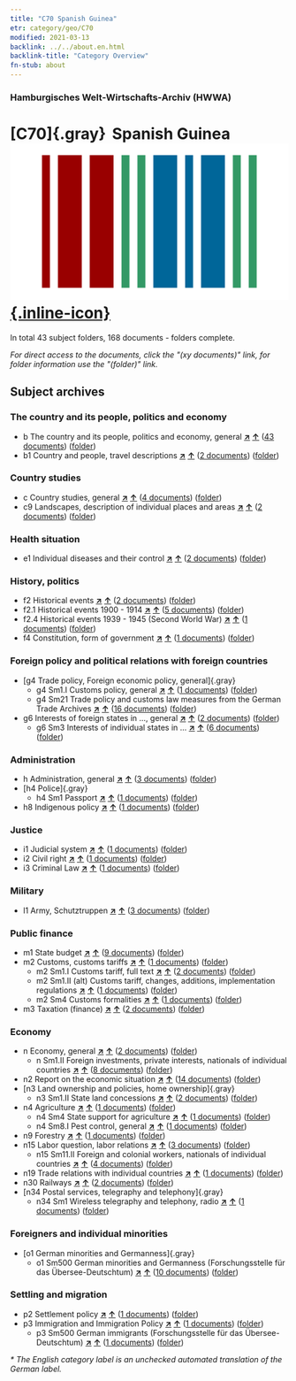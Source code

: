 ```yaml
---
title: "C70 Spanish Guinea"
etr: category/geo/C70
modified: 2021-03-13
backlink: ../../about.en.html
backlink-title: "Category Overview"
fn-stub: about
---
```


### Hamburgisches Welt-Wirtschafts-Archiv (HWWA)
# [C70]{.gray}&#8201; Spanish Guinea&#160; [![Wikidata item](/images/Wikidata-logo.svg){.inline-icon}](http://www.wikidata.org/entity/Q1232509)





In total 43 subject folders, 168 documents - folders complete.

_For direct access to the documents, click the "(xy documents)" link, for folder information use the "(folder)" link._

## Subject archives



### The country and its people, politics and economy

- b The country and its people, politics and economy, general [**&nearr;**](../../../subject/i/144196/about.en.html "The country and its people, politics and economy, general (all over the world)") [**&uarr;**](../../../subject/about.en.html#b "Subject category system") (<a href="https://pm20.zbw.eu/dfgview/sh/141412,144196" title="about: Spanish Guinea : The country and its people, politics and economy, general" target="_blank">43 documents</a>) ([folder](http://purl.org/pressemappe20/folder/sh/141412,144196))
- b1 Country and people, travel descriptions [**&nearr;**](../../../subject/i/144197/about.en.html "Country and people, travel descriptions (all over the world)") [**&uarr;**](../../../subject/about.en.html#b1 "Subject category system") (<a href="https://pm20.zbw.eu/dfgview/sh/141412,144197" title="about: Spanish Guinea : Country and people, travel descriptions" target="_blank">2 documents</a>) ([folder](http://purl.org/pressemappe20/folder/sh/141412,144197))

### Country studies

- c Country studies, general [**&nearr;**](../../../subject/i/144199/about.en.html "Country studies, general (all over the world)") [**&uarr;**](../../../subject/about.en.html#c "Subject category system") (<a href="https://pm20.zbw.eu/dfgview/sh/141412,144199" title="about: Spanish Guinea : Country studies, general" target="_blank">4 documents</a>) ([folder](http://purl.org/pressemappe20/folder/sh/141412,144199))
- c9 Landscapes, description of individual places and areas [**&nearr;**](../../../subject/i/144214/about.en.html "Landscapes, description of individual places and areas (all over the world)") [**&uarr;**](../../../subject/about.en.html#c9 "Subject category system") (<a href="https://pm20.zbw.eu/dfgview/sh/141412,144214" title="about: Spanish Guinea : Landscapes, description of individual places and areas" target="_blank">2 documents</a>) ([folder](http://purl.org/pressemappe20/folder/sh/141412,144214))

### Health situation

- e1 Individual diseases and their control [**&nearr;**](../../../subject/i/144265/about.en.html "Individual diseases and their control (all over the world)") [**&uarr;**](../../../subject/about.en.html#e1 "Subject category system") (<a href="https://pm20.zbw.eu/dfgview/sh/141412,144265" title="about: Spanish Guinea : Individual diseases and their control" target="_blank">2 documents</a>) ([folder](http://purl.org/pressemappe20/folder/sh/141412,144265))

### History, politics

- f2 Historical events [**&nearr;**](../../../subject/i/144286/about.en.html "Historical events (all over the world)") [**&uarr;**](../../../subject/about.en.html#f2 "Subject category system") (<a href="https://pm20.zbw.eu/dfgview/sh/141412,144286" title="about: Spanish Guinea : Historical events" target="_blank">2 documents</a>) ([folder](http://purl.org/pressemappe20/folder/sh/141412,144286))
- f2.1 Historical events 1900 - 1914 [**&nearr;**](../../../subject/i/181392/about.en.html "Historical events 1900 - 1914 (all over the world)") [**&uarr;**](../../../subject/about.en.html#f2.1 "Subject category system") (<a href="https://pm20.zbw.eu/dfgview/sh/141412,181392" title="about: Spanish Guinea : Historical events 1900 - 1914" target="_blank">5 documents</a>) ([folder](http://purl.org/pressemappe20/folder/sh/141412,181392))
- f2.4 Historical events 1939 - 1945 (Second World War) [**&nearr;**](../../../subject/i/181361/about.en.html "Historical events 1939 - 1945 (Second World War) (all over the world)") [**&uarr;**](../../../subject/about.en.html#f2.4 "Subject category system") (<a href="https://pm20.zbw.eu/dfgview/sh/141412,181361" title="about: Spanish Guinea : Historical events 1939 - 1945 (Second World War)" target="_blank">1 documents</a>) ([folder](http://purl.org/pressemappe20/folder/sh/141412,181361))
- f4 Constitution, form of government [**&nearr;**](../../../subject/i/144355/about.en.html "Constitution, form of government (all over the world)") [**&uarr;**](../../../subject/about.en.html#f4 "Subject category system") (<a href="https://pm20.zbw.eu/dfgview/sh/141412,144355" title="about: Spanish Guinea : Constitution, form of government" target="_blank">1 documents</a>) ([folder](http://purl.org/pressemappe20/folder/sh/141412,144355))

### Foreign policy and political relations with foreign countries

- [g4 Trade policy, Foreign economic policy, general]{.gray}
  - g4 Sm1.I Customs policy, general [**&nearr;**](../../../subject/i/144471/about.en.html "Customs policy, general (all over the world)") [**&uarr;**](../../../subject/about.en.html#g4_Sm1.I "Subject category system") (<a href="https://pm20.zbw.eu/dfgview/sh/141412,144471" title="about: Spanish Guinea : Customs policy, general" target="_blank">1 documents</a>) ([folder](http://purl.org/pressemappe20/folder/sh/141412,144471))
  - g4 Sm21 Trade policy and customs law measures from the German Trade Archives [**&nearr;**](../../../subject/i/144492/about.en.html "Trade policy and customs law measures from the German Trade Archives (all over the world)") [**&uarr;**](../../../subject/about.en.html#g4_Sm21 "Subject category system") (<a href="https://pm20.zbw.eu/dfgview/sh/141412,144492" title="about: Spanish Guinea : Trade policy and customs law measures from the German Trade Archives" target="_blank">16 documents</a>) ([folder](http://purl.org/pressemappe20/folder/sh/141412,144492))
- g6 Interests of foreign states in ..., general [**&nearr;**](../../../subject/i/144565/about.en.html "Interests of foreign states in ..., general (all over the world)") [**&uarr;**](../../../subject/about.en.html#g6 "Subject category system") (<a href="https://pm20.zbw.eu/dfgview/sh/141412,144565" title="about: Spanish Guinea : Interests of foreign states in ..., general" target="_blank">2 documents</a>) ([folder](http://purl.org/pressemappe20/folder/sh/141412,144565))
  - g6 Sm3 Interests of individual states in ... [**&nearr;**](../../../subject/i/144568/about.en.html "Interests of individual states in ... (all over the world)") [**&uarr;**](../../../subject/about.en.html#g6_Sm3 "Subject category system") (<a href="https://pm20.zbw.eu/dfgview/sh/141412,144568" title="about: Spanish Guinea : Interests of individual states in ..." target="_blank">6 documents</a>) ([folder](http://purl.org/pressemappe20/folder/sh/141412,144568))

### Administration

- h Administration, general [**&nearr;**](../../../subject/i/144659/about.en.html "Administration, general (all over the world)") [**&uarr;**](../../../subject/about.en.html#h "Subject category system") (<a href="https://pm20.zbw.eu/dfgview/sh/141412,144659" title="about: Spanish Guinea : Administration, general" target="_blank">3 documents</a>) ([folder](http://purl.org/pressemappe20/folder/sh/141412,144659))
- [h4 Police]{.gray}
  - h4 Sm1 Passport [**&nearr;**](../../../subject/i/163348/about.en.html "Passport (all over the world)") [**&uarr;**](../../../subject/about.en.html#h4_Sm1 "Subject category system") (<a href="https://pm20.zbw.eu/dfgview/sh/141412,163348" title="about: Spanish Guinea : Passport" target="_blank">1 documents</a>) ([folder](http://purl.org/pressemappe20/folder/sh/141412,163348))
- h8 Indigenous policy [**&nearr;**](../../../subject/i/144692/about.en.html "Indigenous policy (all over the world)") [**&uarr;**](../../../subject/about.en.html#h8 "Subject category system") (<a href="https://pm20.zbw.eu/dfgview/sh/141412,144692" title="about: Spanish Guinea : Indigenous policy" target="_blank">1 documents</a>) ([folder](http://purl.org/pressemappe20/folder/sh/141412,144692))

### Justice

- i1 Judicial system [**&nearr;**](../../../subject/i/144695/about.en.html "Judicial system (all over the world)") [**&uarr;**](../../../subject/about.en.html#i1 "Subject category system") (<a href="https://pm20.zbw.eu/dfgview/sh/141412,144695" title="about: Spanish Guinea : Judicial system" target="_blank">1 documents</a>) ([folder](http://purl.org/pressemappe20/folder/sh/141412,144695))
- i2 Civil right [**&nearr;**](../../../subject/i/144701/about.en.html "Civil right (all over the world)") [**&uarr;**](../../../subject/about.en.html#i2 "Subject category system") (<a href="https://pm20.zbw.eu/dfgview/sh/141412,144701" title="about: Spanish Guinea : Civil right" target="_blank">1 documents</a>) ([folder](http://purl.org/pressemappe20/folder/sh/141412,144701))
- i3 Criminal Law [**&nearr;**](../../../subject/i/144705/about.en.html "Criminal Law (all over the world)") [**&uarr;**](../../../subject/about.en.html#i3 "Subject category system") (<a href="https://pm20.zbw.eu/dfgview/sh/141412,144705" title="about: Spanish Guinea : Criminal Law" target="_blank">1 documents</a>) ([folder](http://purl.org/pressemappe20/folder/sh/141412,144705))

### Military

- l1 Army, Schutztruppen [**&nearr;**](../../../subject/i/144763/about.en.html "Army, Schutztruppen (all over the world)") [**&uarr;**](../../../subject/about.en.html#l1 "Subject category system") (<a href="https://pm20.zbw.eu/dfgview/sh/141412,144763" title="about: Spanish Guinea : Army, Schutztruppen" target="_blank">3 documents</a>) ([folder](http://purl.org/pressemappe20/folder/sh/141412,144763))

### Public finance

- m1 State budget [**&nearr;**](../../../subject/i/144810/about.en.html "State budget (all over the world)") [**&uarr;**](../../../subject/about.en.html#m1 "Subject category system") (<a href="https://pm20.zbw.eu/dfgview/sh/141412,144810" title="about: Spanish Guinea : State budget" target="_blank">9 documents</a>) ([folder](http://purl.org/pressemappe20/folder/sh/141412,144810))
- m2 Customs, customs tariffs [**&nearr;**](../../../subject/i/144850/about.en.html "Customs, customs tariffs (all over the world)") [**&uarr;**](../../../subject/about.en.html#m2 "Subject category system") (<a href="https://pm20.zbw.eu/dfgview/sh/141412,144850" title="about: Spanish Guinea : Customs, customs tariffs" target="_blank">1 documents</a>) ([folder](http://purl.org/pressemappe20/folder/sh/141412,144850))
  - m2 Sm1.I Customs tariff, full text [**&nearr;**](../../../subject/i/144851/about.en.html "Customs tariff, full text (all over the world)") [**&uarr;**](../../../subject/about.en.html#m2_Sm1.I "Subject category system") (<a href="https://pm20.zbw.eu/dfgview/sh/141412,144851" title="about: Spanish Guinea : Customs tariff, full text" target="_blank">2 documents</a>) ([folder](http://purl.org/pressemappe20/folder/sh/141412,144851))
  - m2 Sm1.II (alt) Customs tariff, changes, additions, implementation regulations [**&nearr;**](../../../subject/i/144852/about.en.html "Customs tariff, changes, additions, implementation regulations (all over the world)") [**&uarr;**](../../../subject/about.en.html#m2_Sm1.II_(alt) "Subject category system") (<a href="https://pm20.zbw.eu/dfgview/sh/141412,144852" title="about: Spanish Guinea : Customs tariff, changes, additions, implementation regulations" target="_blank">1 documents</a>) ([folder](http://purl.org/pressemappe20/folder/sh/141412,144852))
  - m2 Sm4 Customs formalities [**&nearr;**](../../../subject/i/163269/about.en.html "Customs formalities (all over the world)") [**&uarr;**](../../../subject/about.en.html#m2_Sm4 "Subject category system") (<a href="https://pm20.zbw.eu/dfgview/sh/141412,163269" title="about: Spanish Guinea : Customs formalities" target="_blank">1 documents</a>) ([folder](http://purl.org/pressemappe20/folder/sh/141412,163269))
- m3 Taxation (finance) [**&nearr;**](../../../subject/i/144868/about.en.html "Taxation (finance) (all over the world)") [**&uarr;**](../../../subject/about.en.html#m3 "Subject category system") (<a href="https://pm20.zbw.eu/dfgview/sh/141412,144868" title="about: Spanish Guinea : Taxation (finance)" target="_blank">2 documents</a>) ([folder](http://purl.org/pressemappe20/folder/sh/141412,144868))

### Economy

- n Economy, general [**&nearr;**](../../../subject/i/144930/about.en.html "Economy, general (all over the world)") [**&uarr;**](../../../subject/about.en.html#n "Subject category system") (<a href="https://pm20.zbw.eu/dfgview/sh/141412,144930" title="about: Spanish Guinea : Economy, general" target="_blank">2 documents</a>) ([folder](http://purl.org/pressemappe20/folder/sh/141412,144930))
  - n Sm1.II Foreign investments, private interests, nationals of individual countries [**&nearr;**](../../../subject/i/145775/about.en.html "Foreign investments, private interests, nationals of individual countries (all over the world)") [**&uarr;**](../../../subject/about.en.html#n_Sm1.II "Subject category system") (<a href="https://pm20.zbw.eu/dfgview/sh/141412,145775" title="about: Spanish Guinea : Foreign investments, private interests, nationals of individual countries" target="_blank">8 documents</a>) ([folder](http://purl.org/pressemappe20/folder/sh/141412,145775))
- n2 Report on the economic situation [**&nearr;**](../../../subject/i/144972/about.en.html "Report on the economic situation (all over the world)") [**&uarr;**](../../../subject/about.en.html#n2 "Subject category system") (<a href="https://pm20.zbw.eu/dfgview/sh/141412,144972" title="about: Spanish Guinea : Report on the economic situation" target="_blank">14 documents</a>) ([folder](http://purl.org/pressemappe20/folder/sh/141412,144972))
- [n3 Land ownership and policies, home ownership]{.gray}
  - n3 Sm1.II State land concessions [**&nearr;**](../../../subject/i/145029/about.en.html "State land concessions (all over the world)") [**&uarr;**](../../../subject/about.en.html#n3_Sm1.II "Subject category system") (<a href="https://pm20.zbw.eu/dfgview/sh/141412,145029" title="about: Spanish Guinea : State land concessions" target="_blank">2 documents</a>) ([folder](http://purl.org/pressemappe20/folder/sh/141412,145029))
- n4 Agriculture [**&nearr;**](../../../subject/i/145048/about.en.html "Agriculture (all over the world)") [**&uarr;**](../../../subject/about.en.html#n4 "Subject category system") (<a href="https://pm20.zbw.eu/dfgview/sh/141412,145048" title="about: Spanish Guinea : Agriculture" target="_blank">1 documents</a>) ([folder](http://purl.org/pressemappe20/folder/sh/141412,145048))
  - n4 Sm4 State support for agriculture [**&nearr;**](../../../subject/i/145052/about.en.html "State support for agriculture (all over the world)") [**&uarr;**](../../../subject/about.en.html#n4_Sm4 "Subject category system") (<a href="https://pm20.zbw.eu/dfgview/sh/141412,145052" title="about: Spanish Guinea : State support for agriculture" target="_blank">1 documents</a>) ([folder](http://purl.org/pressemappe20/folder/sh/141412,145052))
  - n4 Sm8.I Pest control, general [**&nearr;**](../../../subject/i/145056/about.en.html "Pest control, general (all over the world)") [**&uarr;**](../../../subject/about.en.html#n4_Sm8.I "Subject category system") (<a href="https://pm20.zbw.eu/dfgview/sh/141412,145056" title="about: Spanish Guinea : Pest control, general" target="_blank">1 documents</a>) ([folder](http://purl.org/pressemappe20/folder/sh/141412,145056))
- n9 Forestry [**&nearr;**](../../../subject/i/145074/about.en.html "Forestry (all over the world)") [**&uarr;**](../../../subject/about.en.html#n9 "Subject category system") (<a href="https://pm20.zbw.eu/dfgview/sh/141412,145074" title="about: Spanish Guinea : Forestry" target="_blank">1 documents</a>) ([folder](http://purl.org/pressemappe20/folder/sh/141412,145074))
- n15 Labor question, labor relations [**&nearr;**](../../../subject/i/145155/about.en.html "Labor question, labor relations (all over the world)") [**&uarr;**](../../../subject/about.en.html#n15 "Subject category system") (<a href="https://pm20.zbw.eu/dfgview/sh/141412,145155" title="about: Spanish Guinea : Labor question, labor relations" target="_blank">3 documents</a>) ([folder](http://purl.org/pressemappe20/folder/sh/141412,145155))
  - n15 Sm11.II Foreign and colonial workers, nationals of individual countries [**&nearr;**](../../../subject/i/145175/about.en.html "Foreign and colonial workers, nationals of individual countries (all over the world)") [**&uarr;**](../../../subject/about.en.html#n15_Sm11.II "Subject category system") (<a href="https://pm20.zbw.eu/dfgview/sh/141412,145175" title="about: Spanish Guinea : Foreign and colonial workers, nationals of individual countries" target="_blank">4 documents</a>) ([folder](http://purl.org/pressemappe20/folder/sh/141412,145175))
- n19 Trade relations with individual countries [**&nearr;**](../../../subject/i/145289/about.en.html "Trade relations with individual countries (all over the world)") [**&uarr;**](../../../subject/about.en.html#n19 "Subject category system") (<a href="https://pm20.zbw.eu/dfgview/sh/141412,145289" title="about: Spanish Guinea : Trade relations with individual countries" target="_blank">1 documents</a>) ([folder](http://purl.org/pressemappe20/folder/sh/141412,145289))
- n30 Railways [**&nearr;**](../../../subject/i/145531/about.en.html "Railways (all over the world)") [**&uarr;**](../../../subject/about.en.html#n30 "Subject category system") (<a href="https://pm20.zbw.eu/dfgview/sh/141412,145531" title="about: Spanish Guinea : Railways" target="_blank">2 documents</a>) ([folder](http://purl.org/pressemappe20/folder/sh/141412,145531))
- [n34 Postal services, telegraphy and telephony]{.gray}
  - n34 Sm1 Wireless telegraphy and telephony, radio [**&nearr;**](../../../subject/i/145663/about.en.html "Wireless telegraphy and telephony, radio (all over the world)") [**&uarr;**](../../../subject/about.en.html#n34_Sm1 "Subject category system") (<a href="https://pm20.zbw.eu/dfgview/sh/141412,145663" title="about: Spanish Guinea : Wireless telegraphy and telephony, radio" target="_blank">1 documents</a>) ([folder](http://purl.org/pressemappe20/folder/sh/141412,145663))

### Foreigners and individual minorities

- [o1 German minorities and Germanness]{.gray}
  - o1 Sm500 German minorities and Germanness (Forschungsstelle für das Übersee-Deutschtum) [**&nearr;**](../../../subject/i/145911/about.en.html "German minorities and Germanness (Forschungsstelle für das Übersee-Deutschtum) (all over the world)") [**&uarr;**](../../../subject/about.en.html#o1_Sm500 "Subject category system") (<a href="https://pm20.zbw.eu/dfgview/sh/141412,145911" title="about: Spanish Guinea : German minorities and Germanness (Forschungsstelle für das Übersee-Deutschtum)" target="_blank">10 documents</a>) ([folder](http://purl.org/pressemappe20/folder/sh/141412,145911))

### Settling and migration

- p2 Settlement policy [**&nearr;**](../../../subject/i/145915/about.en.html "Settlement policy (all over the world)") [**&uarr;**](../../../subject/about.en.html#p2 "Subject category system") (<a href="https://pm20.zbw.eu/dfgview/sh/141412,145915" title="about: Spanish Guinea : Settlement policy" target="_blank">1 documents</a>) ([folder](http://purl.org/pressemappe20/folder/sh/141412,145915))
- p3 Immigration and Immigration Policy [**&nearr;**](../../../subject/i/145917/about.en.html "Immigration and Immigration Policy (all over the world)") [**&uarr;**](../../../subject/about.en.html#p3 "Subject category system") (<a href="https://pm20.zbw.eu/dfgview/sh/141412,145917" title="about: Spanish Guinea : Immigration and Immigration Policy" target="_blank">1 documents</a>) ([folder](http://purl.org/pressemappe20/folder/sh/141412,145917))
  - p3 Sm500 German immigrants (Forschungsstelle für das Übersee-Deutschtum) [**&nearr;**](../../../subject/i/145921/about.en.html "German immigrants (Forschungsstelle für das Übersee-Deutschtum) (all over the world)") [**&uarr;**](../../../subject/about.en.html#p3_Sm500 "Subject category system") (<a href="https://pm20.zbw.eu/dfgview/sh/141412,145921" title="about: Spanish Guinea : German immigrants (Forschungsstelle für das Übersee-Deutschtum)" target="_blank">1 documents</a>) ([folder](http://purl.org/pressemappe20/folder/sh/141412,145921))


_* The English category label is an unchecked automated translation of the German label._

